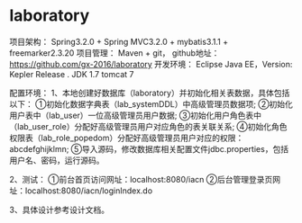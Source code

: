 # laboratory

项目架构： Spring3.2.0 + Spring MVC3.2.0 + mybatis3.1.1 + freemarker2.3.20
项目管理： Maven + git，  github地址：https://github.com/gx-2016/laboratory
开发环境： Eclipse Java EE，Version: Kepler Release .
           JDK 1.7
		   tomcat 7

配置环境：
1、本地创建好数据库（laboratory）并初始化相关表数据，具体包括以下：
   ①初始化数据字典表（lab_systemDDL）中高级管理员数据项;
   ②初始化用户表中（lab_user）一位高级管理员用户数据;
   ③初始化用户角色表中（lab_user_role）分配好高级管理员用户对应角色的表关联关系;
   ④初始化角色权限表（lab_role_popedom）分配好高级管理员用户对应的权限：abcdefghijklmn;
   ⑤导入源码，修改数据库相关配置文件jdbc.properties，包括用户名、密码，运行源码。
   
2、测试：
   ①前台首页访问网址：localhost:8080/iacn
   ②后台管理登录页网址：localhost:8080/iacn/loginIndex.do

3、具体设计参考设计文档。
